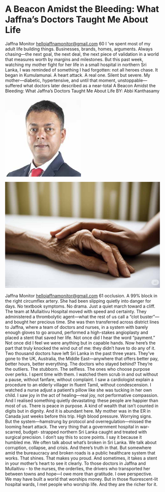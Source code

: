 # A Beacon Amidst the Bleeding: What Jaffna’s Doctors Taught Me About Life

Jaffna Monitor
hellojaffnamonitor@gmail.com
60
I
’ve spent most of my adult life building things. 
Businesses, brands, homes, arguments. Always 
chasing—the next goal, the next deal, the next piece 
of validation in a world that measures worth by 
margins and milestones. But this past week, watching 
my mother fight for her life in a small hospital in 
northern Sri Lanka, I was reminded of something I 
had forgotten: not all heroes chase.
It began in Kumulamunai. A heart attack. A real 
one. Silent but severe. My mother—diabetic, 
hypertensive, and until that moment, unstoppable—
suffered what doctors later described as a near-total 
A Beacon Amidst the Bleeding: 
What Jaffna’s Doctors 
Taught Me About Life
BY:  Abbi Kanthasamy

![p060_i1.jpg](../images_out/013_a_beacon_amidst_the_bleeding_what_jaffnas_doctors_/p060_i1.jpg)

![p060_i2.jpg](../images_out/013_a_beacon_amidst_the_bleeding_what_jaffnas_doctors_/p060_i2.jpg)

Jaffna Monitor
hellojaffnamonitor@gmail.com
61
occlusion. A 99% block in the right circumflex 
artery. She had been slipping quietly into 
danger for days. No textbook symptoms. No 
drama. Just a quiet march toward a cliff.
The team at Mullaitivu Hospital moved with 
speed and certainty. They administered a 
thrombolytic agent—what the rest of us call a 
“clot buster”—and bought her precious time. 
She was then transferred across district lines 
to Jaffna, where a team of doctors and nurses, 
in a system with barely enough gloves to go 
around, performed a high-stakes angioplasty 
and placed a stent that saved her life. Not once 
did I hear the word “payment.” Not once did I 
feel we were anything but in capable hands.
Now here’s the part that truly knocked the 
wind out of me: they didn’t have to do any of 
it. Two thousand doctors have left Sri Lanka 
in the past three years. They’ve gone to the 
UK, Australia, the Middle East—anywhere 
that offers better pay, better hours, better 
everything. The doctors who stayed behind? 
They’re the outliers. The stubborn. The 
selfless. The ones who choose purpose over 
perks.
I spent time with them. I watched them scrub 
in and out without a pause, without fanfare, 
without complaint. I saw a cardiologist 
explain a procedure to an elderly villager 
in fluent Tamil, without condescension. I 
watched a nurse adjust a patient’s pillow like 
she was tucking in her own child. I saw joy in 
the act of healing—real joy, not performative 
compassion. And I realised something quietly 
devastating: these people are happier than 
most of us.
There is peace in purpose. A kind of wealth 
that isn’t counted in digits but in dignity. And 
it is abundant here.
My mother was in the ER in Canada just 
weeks before this trip. High blood pressure. 
Worrying signs. But the system—hamstrung 
by protocol and overregulation—missed the 
looming heart attack. The very thing that a 
government hospital in war-scarred, budget-
strapped northern Sri Lanka caught and 
treated with surgical precision. I don’t say this 
to score points. I say it because it humbled me.
We often talk about what’s broken in Sri 
Lanka. We talk about corruption, collapse, 
and crisis. And there’s truth in that. But 
somewhere amid the bureaucracy and broken 
roads is a public healthcare system that works. 
That shines. That makes you proud. And 
sometimes, it takes a stent in your mother’s 
heart to see it clearly.
To those doctors in Jaffna and Mullaitivu - 
to the nurses, the orderlies, the drivers who 
transported her between towns and hope—I 
owe more than gratitude. I owe perspective.
We may have built a world that worships 
money. But in those fluorescent-lit hospital 
wards, I met people who worship life.
And they are the richer for it.

